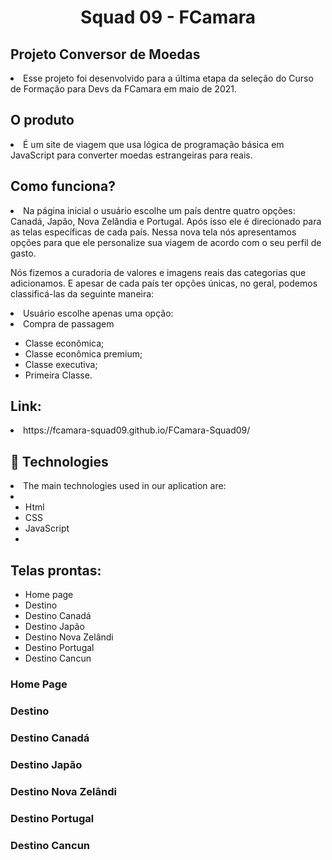 <h1 align="center">
  Squad 09 - FCamara
</h1>

<h2>Projeto Conversor de Moedas</h2>
<li>Esse projeto foi desenvolvido para a última etapa da seleção do Curso de Formação para Devs da FCamara em maio de 2021.</li>

<h2>O produto</h2>

<li>É um site de viagem que usa lógica de programação básica em JavaScript para converter moedas estrangeiras para reais.</li>

<h2>Como funciona?</h2>

<li>Na página inicial o usuário escolhe um país dentre quatro opções: Canadá, Japão, Nova Zelândia e Portugal. Após isso ele é direcionado para as telas específicas de cada país. Nessa nova tela nós apresentamos opções para que ele personalize sua viagem de acordo com o seu perfil de gasto.

Nós fizemos a curadoria de valores e imagens reais das categorias que adicionamos. E apesar de cada país ter opções únicas, no geral, podemos classificá-las da seguinte maneira:</li>

 <li>Usuário escolhe apenas uma opção:</li>
     <li>Compra de passagem</li>
     <ul>
        <li> Classe econômica;</li>
        <li>Classe econômica premium;</li>
        <li> Classe executiva;</li>
        <li> Primeira Classe.</li>
      </ul>   



<h2>Link:</h2>
<li> https://fcamara-squad09.github.io/FCamara-Squad09/ </li>

<h2>🚀 Technologies </h2>
<li>The main technologies used in our aplication are:<li>
<ul>
<li>Html</li>
<li>CSS</li>
<li>JavaScript<li>
</ul>

<h2>Telas prontas:</h2>
<ul>
<li>Home page</li>
<li>Destino</li>
<li>Destino Canadá</li>
<li>Destino Japão</li>
<li>Destino Nova Zelândi</li>
<li>Destino Portugal</li>
<li>Destino Cancun</li>
</ul>

<h3>Home Page</h3>
<h3>Destino</h3>
<h3>Destino Canadá</h3>
<h3>Destino Japão</h3>
<h3>Destino Nova Zelândi</h3>
<h3>Destino Portugal</h3>
<h3>Destino Cancun</h3>
